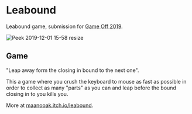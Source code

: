 # Leabound

Leabound game, submission for [Game Off 2019](https://itch.io/jam/game-off-2019).

![Peek 2019-12-01 15-58 resize](https://user-images.githubusercontent.com/6997990/69915293-14fba300-1456-11ea-82c0-3ac5cba215b9.gif)

## Game

"Leap away form the closing in bound to the next one".

This a game where you crush the keyboard to mouse as fast as possible in order to collect as many "parts" as you can and leap before the bound closing in to you kills you.

More at [maanooak.itch.io/leabound](https://maanooak.itch.io/leabound).

